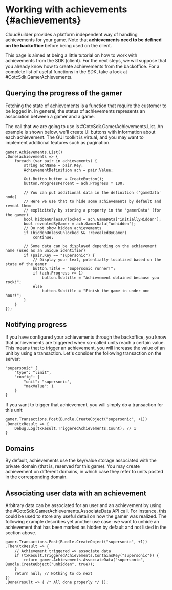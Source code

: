Working with achievements {#achievements}
===========

CloudBuilder provides a platform independent way of handling achievements for your game. Note that **achievements need to be defined on the backoffice** before being used on the client.

This page is aimed at being a little tutorial on how to work with achievements from the SDK (client). For the next steps, we will suppose that you already know how to create achievements from the backoffice. For a complete list of useful functions in the SDK, take a look at #CotcSdk.GamerAchievements.

Querying the progress of the gamer
-----------

Fetching the state of achievements is a function that require the customer to be logged in. In general, the status of achievements represents an association between a gamer and a game.

The call that we are going to use is #CotcSdk.GamerAchievements.List. An example is shown below, we'll create UI buttons with information about each achievement. The GUI toolkit is virtual, and you may want to implement additional features such as pagination.

~~~~{.cs}
gamer.Achievements.List()
.Done(achievements => {
	foreach (var pair in achievements) {
		string achName = pair.Key;
		AchievementDefinition ach = pair.Value;

		Gui.Button button = CreateButton();
		button.ProgressPercent = ach.Progress * 100;
		
		// You can put additional data in the definition ('gameData' node)
		// Here we use that to hide some achievements by default and reveal them
		// explicitely by storing a property in the 'gamerData' (for the gamer)
		bool hiddenUnlessUnlocked = ach.GameData["initiallyHidden"];
		bool revealedByGamer = ach.GamerData["unhidden"];
		// Do not show hidden achievements
		if (hiddenUnlessUnlocked && !revealedByGamer)
			continue;
		
		// Some data can be displayed depending on the achievement name (used as an unique identifier)
		if (pair.Key == "supersonic") {
			// Display your text, potentially localized based on the state of the gamer
			button.Title = "Supersonic runner!";
			if (ach.Progress >= 1)
				button.Subtitle = "Achievement obtained because you rock!";
			else
				button.Subtitle = "Finish the game in under one hour!";
		}
	}
});
~~~~

Notifying progress
-----------

If you have configured your achievements through the backoffice, you know that achievements are triggered when so-called units reach a certain value. This means that to trigger an achievement, you will increase the value of an unit by using a transaction. Let's consider the following transaction on the server:

~~~~{.js}
"supersonic" {
	"type": "limit",
	"config": {
		"unit": "supersonic",
		"maxValue": 1
	}
}
~~~~

If you want to trigger that achievement, you will simply do a transaction for this unit:

~~~~{.cs}
gamer.Transactions.Post(Bundle.CreateObject("supersonic", +1))
.Done(txResult => {
	Debug.Log(txResult.TriggeredAchievements.Count); // 1
}
~~~~

Domains
-----------

By default, achievements use the key/value storage associated with the private domain (that is, reserved for this game). You may create achievement on different domains, in which case they refer to units posted in the corresponding domain.

Associating user data with an achievement
-----------

Arbitrary data can be associated for an user and an achievement by using the #CotcSdk.GamerAchievements.AssociateData API call. For instance, this could be used to store any useful detail on how the gamer was realized. The following example describes yet another use case: we want to unhide an achievement that has been marked as hidden by default and not listed in the section above. 

~~~~{.cs}
gamer.Transactions.Post(Bundle.CreateObject("supersonic", +1))
.Then(txResult => {
	// Achievement triggered => associate data
	if (txResult.TriggeredAchievements.ContainsKey("supersonic")) {
		return gamer.Achievements.AssociateData("supersonic", Bundle.CreateObject("unhidden", true));
	}
	return null; // Nothing to do next
})
.Done(result => { /* All done properly */ });
~~~~
